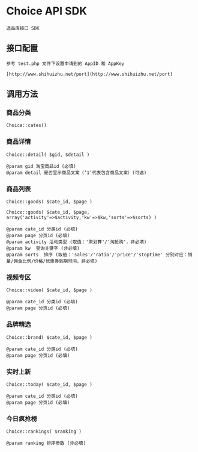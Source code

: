 # Choice API SDK
	选品库接口 SDK

## 接口配置
	参考 test.php 文件下设置申请到的 AppID 和 AppKey

	[http://www.shihuizhu.net/port](http://www.shihuizhu.net/port)

## 调用方法

### 商品分类
	Choice::cates()

### 商品详情
	Choice::detail( $gid, $detail )

	@param gid 淘宝商品id (必填)
	@param detail 是否显示商品文案（‘1’代表包含商品文案）(可选)


### 商品列表
	Choice::goods( $cate_id, $page )

	Choice::goods( $cate_id, $page, array('activity'=>$activity,'kw'=>$kw,'sorts'=>$sorts) )

	@param cate_id 分类id (必填)
	@param page 分页id (必填)
	@param activity 活动类型 (取值：'聚划算'/'淘抢购'，非必填)
	@param kw  查询关键字 (非必填)
	@param sorts  排序 (取值：'sales'/'ratio'/'price'/'stoptime' 分别对应：销量/佣金比例/价格/优惠券到期时间，非必填)
 

### 视频专区
	Choice::video( $cate_id, $page )

	@param cate_id 分类id (必填)
	@param page 分页id (必填)

### 品牌精选
	Choice::brand( $cate_id, $page )

	@param cate_id 分类id (必填)
	@param page 分页id (必填)
 

### 实时上新
	Choice::today( $cate_id, $page )

	@param cate_id 分类id (必填)
	@param page 分页id (必填)

### 今日疯抢榜
	Choice::rankings( $ranking )

	@param ranking 排序参数 (非必填)

